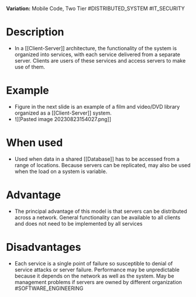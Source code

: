 **Variation:** Mobile Code, Two Tier
#DISTRIBUTED_SYSTEM 
#IT_SECURITY 
# Description
* In a [[Client-Server]] architecture, the functionality of the system is organized into services, with each service delivered from a separate server. Clients are users of these services and access servers to make use of them.
# Example
* Figure in the next slide is an example of a film and video/DVD library organized as a [[Client-Server]] system.
* ![[Pasted image 20230823154027.png]]
# When used
* Used when data in a shared [[Database]] has to be accessed from a range of locations. Because servers can be replicated, may also be used when the load on a system is variable.
# Advantage
* The principal advantage of this model is that servers can be distributed across a network. General functionality can be available to all clients and does not need to be implemented by all services
# Disadvantages
* Each service is a single point of failure so susceptible to denial of service attacks or server failure. Performance may be unpredictable because it depends on the network as well as the system. May be management problems if servers are owned by different organization
#SOFTWARE_ENGINEERING 